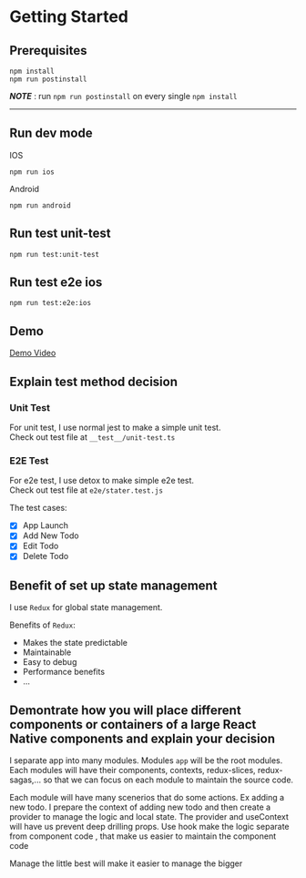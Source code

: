 # Getting Started #

## Prerequisites ##

``` 
npm install 
npm run postinstall
```

***NOTE*** : run `npm run postinstall` on every single `npm install`

---

## Run dev mode ##

IOS
```
npm run ios
```

Android
```
npm run android
```

## Run test unit-test ##

```
npm run test:unit-test
```

## Run test e2e ios ##

```
npm run test:e2e:ios
```

## Demo ##

[Demo Video](./demo.MOV)

## Explain test method decision ##

### Unit Test ###

For unit test, I use normal jest to make a simple unit test.  
Check out test file at `__test__/unit-test.ts`

### E2E Test ###

For e2e test, I use detox to make simple e2e test.  
Check out test file at `e2e/stater.test.js`

The test cases:

- [x] App Launch
- [x] Add New Todo
- [x] Edit Todo
- [x] Delete Todo

## Benefit of set up state management ##

I use `Redux` for global state management.  

Benefits of `Redux`:
- Makes the state predictable
- Maintainable
- Easy to debug
- Performance benefits
- ...

## Demontrate how you will place different components or containers of a large React Native components and explain your decision ##

I separate app into many modules. Modules `app` will be the root modules. Each modules will have their components, contexts, redux-slices, redux-sagas,... so that we can focus on each module to maintain the source code.

Each module will have many scenerios that do some actions. Ex adding a new todo. I prepare the context of adding new todo and then create a provider to manage the logic and local state. The provider and useContext will have us prevent deep drilling props. Use hook make the logic separate from component code , that make us easier to maintain the component code

Manage the little best will make it easier to manage the bigger